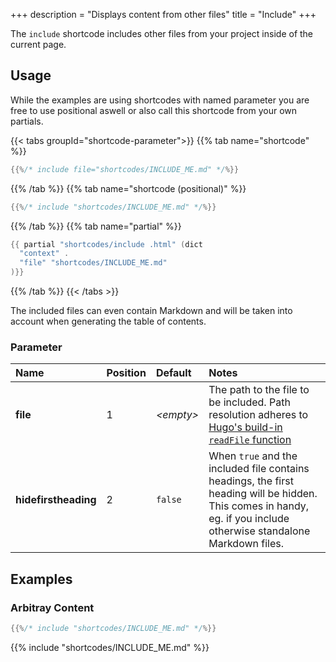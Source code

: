 +++
description = "Displays content from other files"
title = "Include"
+++

The `include` shortcode includes other files from your project inside of the current page.

## Usage

While the examples are using shortcodes with named parameter you are free to use positional aswell or also call this shortcode from your own partials.

{{< tabs groupId="shortcode-parameter">}}
{{% tab name="shortcode" %}}

````go
{{%/* include file="shortcodes/INCLUDE_ME.md" */%}}
````

{{% /tab %}}
{{% tab name="shortcode (positional)" %}}

````go
{{%/* include "shortcodes/INCLUDE_ME.md" */%}}
````

{{% /tab %}}
{{% tab name="partial" %}}

````go
{{ partial "shortcodes/include .html" (dict
  "context" .
  "file" "shortcodes/INCLUDE_ME.md"
)}}
````

{{% /tab %}}
{{< /tabs >}}

The included files can even contain Markdown and will be taken into account when generating the table of contents.

### Parameter

| Name                 | Position | Default          | Notes       |
|:---------------------|:---------|:-----------------|:------------|
| **file**             | 1        | _&lt;empty&gt;_  | The path to the file to be included. Path resolution adheres to [Hugo's build-in `readFile` function](https://gohugo.io/functions/readfile/) |
| **hidefirstheading** | 2        | `false`          | When `true` and the included file contains headings, the first heading will be hidden. This comes in handy, eg. if you include otherwise standalone Markdown files. |

## Examples

### Arbitray Content

````go
{{%/* include "shortcodes/INCLUDE_ME.md" */%}}
````

{{% include "shortcodes/INCLUDE_ME.md" %}}
